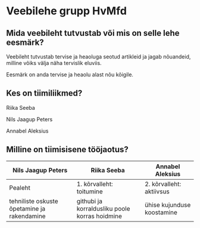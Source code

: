 # Veebilehe grupp HvMfd
## Mida veebileht tutvustab või mis on selle lehe eesmärk?
Veebileht tutvustab tervise ja heaoluga seotud artikleid ja jagab nõuandeid, milline võiks välja näha tervislik eluviis. 

Eesmärk on anda tervise ja heaolu alast nõu kõigile.
## Kes on tiimiliikmed?
Riika Seeba

Nils Jaagup Peters

Annabel Aleksius
## Milline on tiimisisene tööjaotus?

|Nils Jaagup Peters |Riika Seeba   | Annabel Aleksius  |
|---|---|---|
| Pealeht  | 1. kõrvalleht: toitumine  | 2. kõrvalleht: aktiivsus  |
| tehniliste oskuste õpetamine ja rakendamine | githubi ja korraldusliku poole korras hoidmine  | ühise kujunduse koostamine  |
